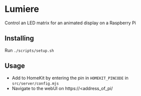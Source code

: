 # Lumiere
Control an LED matrix for an animated display on a Raspberry Pi

## Installing

Run ```./scripts/setup.sh```

## Usage

- Add to HomeKit by entering the pin in `HOMEKIT_PINCODE` in `src/server/config.mjs`
- Navigate to the webUI on https://<address_of_pi/
